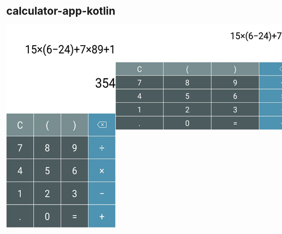 # calculator-app-kotlin
<div style="display: flex;">
    <img src="screenshots/screenshot2.jpg" alt="screenshot2" width="290" height="540">
    <img src="screenshots/screenshot1.jpg" alt="screenshot1" width="540" height="280">
</div>
